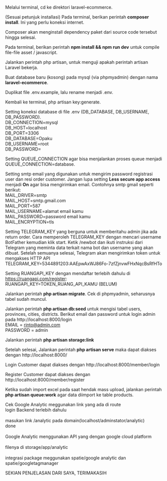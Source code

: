 Melalui terminal, cd ke direktori laravel-ecommerce.

(Sesuai petunjuk installasi) Pada terminal, berikan perintah <b>composer install</b>. Ini yang perlu koneksi internet.

Composer akan menginstall dependency paket dari source code tersebut hingga selesai.

Pada terminal, berikan perintah <b>npm install && npm run dev</b> untuk compile file-file asset / javascript.

Jalankan perintah php artisan, untuk menguji apakah perintah artisan Laravel bekerja.

Buat database baru (kosong) pada mysql (via phpmyadmin) dengan nama <b>laravel-ecommerce</b>.

Duplikat file .env.example, lalu rename menjadi .env.

Kembali ke terminal, php artisan key:generate.

Setting koneksi database di file .env (DB_DATABASE, DB_USERNAME, DB_PASSWORD).
<br>DB_CONNECTION=mysql
<br>DB_HOST=localhost
<br>DB_PORT=3306
<br>DB_DATABASE=Opaku
<br>DB_USERNAME=root
<br>DB_PASSWORD=

Setting QUEUE_CONNECTION agar bisa menjalankan proses queue menjadi QUEUE_CONNECTION=database.

Setting smtp email yang digunakan untuk mengirim password registrasi user dan resi order customer. Jangan lupa setting <b>Less secure app access</b> menjadi <b>On</b> agar bisa mengirimkan email. Contohnya smtp gmail seperti berikut:
<br>MAIL_DRIVER=smtp
<br>MAIL_HOST=smtp.gmail.com
<br>MAIL_PORT=587
<br>MAIL_USERNAME=alamat email kamu
<br>MAIL_PASSWORD=password email kamu
<br>MAIL_ENCRYPTION=tls

Setting TELEGRAM_KEY yang berguna untuk memberitahu admin jika ada return order. Cara memperoleh TELEGRAM_KEY dengan mencari username BotFather kemudian klik start. Ketik /newbot dan ikuti instruksi dari Telegram yang meminta data terkait nama bot dan username yang akan dibuat. Setelah semuanya selesai, Telegram akan mengirimkan token untuk mengakses HTTP API
<br>TELEGRAM_KEY=5344891203:AAEpwAxWJ86Fo-7zfZjnvwFHxNqcBsRfHTo

Setting RUANGAPI_KEY dengan mendaftar terlebih dahulu di https://ruangapi.com/register:
<br>RUANGAPI_KEY=TOKEN_RUANG_API_KAMU (BELUM)

Jalankan perintah <b>php artisan migrate</b>. Cek di phpmyadmin, seharusnya tabel sudah muncul.

Jalankan perintah <b>php artisan db:seed</b> untuk mengisi tabel users, provinces, cities, districts. Berikut email dan password untuk login admin pada http://localhost:8000/login
<br>EMAIL = rinto@admin.com
<br>PASSWORD = admin

Jalankan perintah <b>php artisan storage:link</b>

Setelah selesai, Jalankan perintah <b>php artisan serve</b> maka dapat diakses dengan http://localhost:8000/

Login Customer dapat diakses dengan http://localhost:8000/member/login

Register Customer dapat diakses dengan http://localhost:8000/member/register

Ketika sudah import excel pada saat hendak mass upload, jalankan perintah <b>php artisan queue:work</b> agar data diimport ke table products.

Cek Google Analytic meggunakan link yang ada di route
<br>login Backend terlebih dahulu<br>
<br>masukan link /analytic pada domain(localhost/adminstator/analytic)
<br>done<br>
<br>Google Analytic menggunakan API yang dengan google cloud platform<br>
<br>filenya di storage/app/analytic<br>
<br>integrasi package meggunakan spatie/google analytic dan spatie/googletagmanager<br>


SEKIAN PENJELASAN DARI SAYA, TERIMAKASIH


